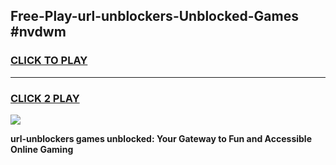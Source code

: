 
## Free-Play-url-unblockers-Unblocked-Games #nvdwm
<h3>
<a href="https://news.freeplayer.one?title=url-unblockers&ref=8M">CLICK TO PLAY</a></h3>
<hr>

<h3>
<a href="https://news.freeplayer.one?title=url-unblockers&ref=8M">CLICK 2 PLAY</a>
  
</h3>

<a href="https://news.freeplayer.one?title=url-unblockers&ref=8M"><img src="https://clearcache.store/games.png"></a>


**url-unblockers games unblocked: Your Gateway to Fun and Accessible Online Gaming**
